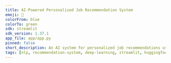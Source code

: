```yaml
---
title: AI-Powered Personalized Job Recommendation System
emoji: 🚀
colorFrom: blue
colorTo: green
sdk: streamlit
sdk_version: 1.37.1
app_file: app/app.py
pinned: false
short_description: An AI system for personalized job recommendations using NLP and DL.
tags: [nlp, recommendation-system, deep-learning, streamlit, huggingface]
---
```


